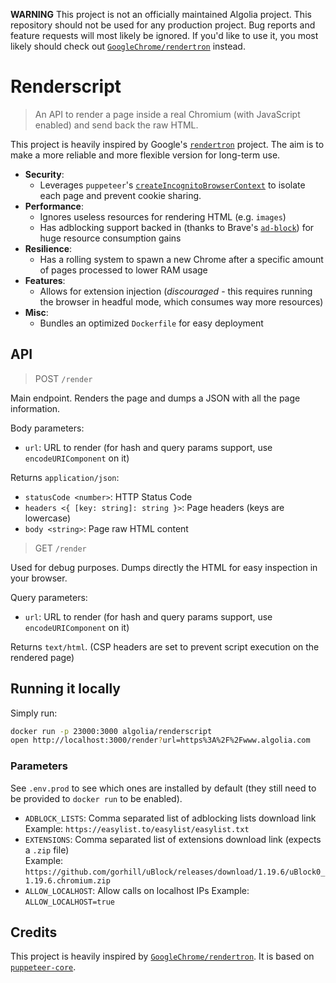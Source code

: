 **WARNING**
This project is not an officially maintained Algolia project.
This repository should not be used for any production project.
Bug reports and feature requests will most likely be ignored.
If you'd like to use it, you most likely should check out [`GoogleChrome/rendertron`](https://github.com/GoogleChrome/rendertron) instead.

# Renderscript

> An API to render a page inside a real Chromium (with JavaScript enabled) and send back the raw HTML.

This project is heavily inspired by Google's [`rendertron`](https://github.com/GoogleChrome/rendertron) project.
The aim is to make a more reliable and more flexible version for long-term use.

* **Security**:
  * Leverages `puppeteer`'s [`createIncognitoBrowserContext`](https://github.com/GoogleChrome/puppeteer/blob/master/docs/api.md#browsercreateincognitobrowsercontext) to isolate each page and prevent cookie sharing.
* **Performance**:
  * Ignores useless resources for rendering HTML (e.g. `images`)
  * Has adblocking support backed in (thanks to Brave's [`ad-block`](https://github.com/brave/ad-block)) for huge resource consumption gains
* **Resilience**:
  * Has a rolling system to spawn a new Chrome after a specific amount of pages processed to lower RAM usage
* **Features**:
  * Allows for extension injection (*discouraged* - this requires running the browser in headful mode, which consumes way more resources)
* **Misc**:
  * Bundles an optimized `Dockerfile` for easy deployment

## API

> POST `/render`

Main endpoint. Renders the page and dumps a JSON with all the page information.

Body parameters:
- `url`: URL to render (for hash and query params support, use `encodeURIComponent` on it)

Returns `application/json`:
- `statusCode <number>`: HTTP Status Code
- `headers <{ [key: string]: string }>`: Page headers (keys are lowercase)
- `body <string>`: Page raw HTML content

> GET `/render`

Used for debug purposes. Dumps directly the HTML for easy inspection in your browser.

Query parameters:
- `url`: URL to render (for hash and query params support, use `encodeURIComponent` on it)

Returns `text/html`.
(CSP headers are set to prevent script execution on the rendered page)

## Running it locally

Simply run:
```sh
docker run -p 23000:3000 algolia/renderscript
open http://localhost:3000/render?url=https%3A%2F%2Fwww.algolia.com
```

### Parameters

See `.env.prod` to see which ones are installed by default (they still need to be provided to `docker run` to be enabled).

- `ADBLOCK_LISTS`: Comma separated list of adblocking lists download link  
  Example: `https://easylist.to/easylist/easylist.txt`
- `EXTENSIONS`: Comma separated list of extensions download link (expects a `.zip` file)  
  Example: `https://github.com/gorhill/uBlock/releases/download/1.19.6/uBlock0_1.19.6.chromium.zip`
- `ALLOW_LOCALHOST`: Allow calls on localhost IPs
  Example: `ALLOW_LOCALHOST=true`

## Credits

This project is heavily inspired by [`GoogleChrome/rendertron`](https://github.com/GoogleChrome/rendertron).
It is based on [`puppeteer-core`](https://github.com/GoogleChrome/puppeteer).
